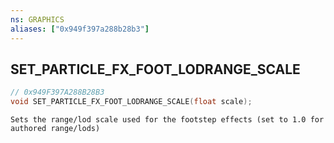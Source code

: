 ```yaml
---
ns: GRAPHICS
aliases: ["0x949f397a288b28b3"]
---
```

## SET_PARTICLE_FX_FOOT_LODRANGE_SCALE

```c
// 0x949F397A288B28B3
void SET_PARTICLE_FX_FOOT_LODRANGE_SCALE(float scale);
```

```
Sets the range/lod scale used for the footstep effects (set to 1.0 for authored range/lods)
```
